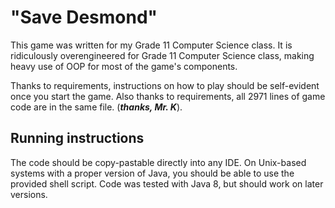 # "Save Desmond"

This game was written for my Grade 11 Computer Science class. It is ridiculously overengineered for Grade 11 Computer Science class,
making heavy use of OOP for most of the game's components.

Thanks to requirements, instructions on how to play should be self-evident once you start the game. Also thanks to requirements,
all 2971 lines of game code are in the same file. (***thanks, Mr. K***).

## Running instructions

The code should be copy-pastable directly into any IDE. On Unix-based systems with a proper version of Java, you should be able to use
the provided shell script. Code was tested with Java 8, but should work on later versions.
